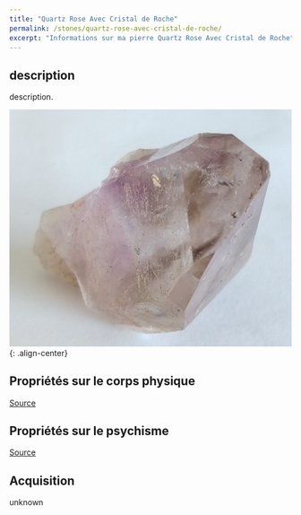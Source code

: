 ```yaml
---
title: "Quartz Rose Avec Cristal de Roche"
permalink: /stones/quartz-rose-avec-cristal-de-roche/
excerpt: "Informations sur ma pierre Quartz Rose Avec Cristal de Roche"
---
```


## description
description.

![Quartz Rose Avec Cristal de Roche](/images/stones/QuartzRoseAvecCristalDeRoche_notknown_notknown.jpg "Quartz Rose Avec Cristal de Roche"){: .align-center}


## Propriétés sur le corps physique


[Source](https://)


## Propriétés sur le psychisme


[Source](https://)

## Acquisition
unknown
